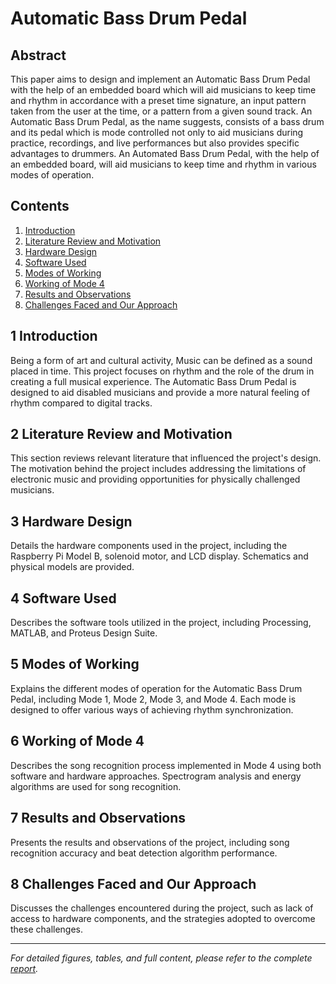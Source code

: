 # Automatic Bass Drum Pedal

## Abstract

This paper aims to design and implement an Automatic Bass Drum Pedal with the help of an embedded board which will aid musicians to keep time and rhythm in accordance with a preset time signature, an input pattern taken from the user at the time, or a pattern from a given sound track. An Automatic Bass Drum Pedal, as the name suggests, consists of a bass drum and its pedal which is mode controlled not only to aid musicians during practice, recordings, and live performances but also provides specific advantages to drummers. An Automated Bass Drum Pedal, with the help of an embedded board, will aid musicians to keep time and rhythm in various modes of operation.

## Contents

1. [Introduction](#introduction)
2. [Literature Review and Motivation](#literature-review-and-motivation)
3. [Hardware Design](#hardware-design)
4. [Software Used](#software-used)
5. [Modes of Working](#modes-of-working)
6. [Working of Mode 4](#working-of-mode-4)
7. [Results and Observations](#results-and-observations)
8. [Challenges Faced and Our Approach](#challenges-faced-and-our-approach)

## 1 Introduction

Being a form of art and cultural activity, Music can be defined as a sound placed in time. This project focuses on rhythm and the role of the drum in creating a full musical experience. The Automatic Bass Drum Pedal is designed to aid disabled musicians and provide a more natural feeling of rhythm compared to digital tracks.

## 2 Literature Review and Motivation

This section reviews relevant literature that influenced the project's design. The motivation behind the project includes addressing the limitations of electronic music and providing opportunities for physically challenged musicians.

## 3 Hardware Design

Details the hardware components used in the project, including the Raspberry Pi Model B, solenoid motor, and LCD display. Schematics and physical models are provided.

## 4 Software Used

Describes the software tools utilized in the project, including Processing, MATLAB, and Proteus Design Suite.

## 5 Modes of Working

Explains the different modes of operation for the Automatic Bass Drum Pedal, including Mode 1, Mode 2, Mode 3, and Mode 4. Each mode is designed to offer various ways of achieving rhythm synchronization.

## 6 Working of Mode 4

Describes the song recognition process implemented in Mode 4 using both software and hardware approaches. Spectrogram analysis and energy algorithms are used for song recognition.

## 7 Results and Observations

Presents the results and observations of the project, including song recognition accuracy and beat detection algorithm performance.

## 8 Challenges Faced and Our Approach

Discusses the challenges encountered during the project, such as lack of access to hardware components, and the strategies adopted to overcome these challenges.

---

_For detailed figures, tables, and full content, please refer to the complete [report](https://github.com/arun98aol/automatic-bass-drum-pedal/blob/master/2_AutomaticBassDrumPedal.pdf)._
